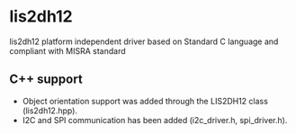 # lis2dh12
lis2dh12 platform independent driver based on Standard C language and compliant with MISRA standard

## C++ support

* Object orientation support was added through the LIS2DH12 class (lis2dh12.hpp).
* I2C and SPI communication has been added (i2c_driver.h, spi_driver.h).
